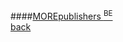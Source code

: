 ####[MOREpublishers <sup>BE</sup>](http://www.morepublishers.be)
<br />
<a href="" class="back">back</a>